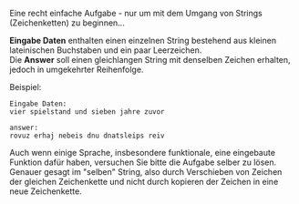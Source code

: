 Eine recht einfache Aufgabe - nur um mit dem Umgang von Strings (Zeichenketten) zu beginnen...

**Eingabe Daten** enthalten einen einzelnen String bestehend aus kleinen lateinischen Buchstaben und ein paar Leerzeichen.  
Die **Answer** soll einen gleichlangen String mit denselben Zeichen erhalten, jedoch in umgekehrter Reihenfolge.

Beispiel:

    Eingabe Daten:
    vier spielstand und sieben jahre zuvor
    
    answer:
    rovuz erhaj nebeis dnu dnatsleips reiv

Auch wenn einige Sprache, insbesondere funktionale, eine eingebaute Funktion dafür haben, versuchen Sie bitte die Aufgabe selber zu lösen. Genauer 
gesagt im "selben" String, also durch Verschieben von Zeichen der gleichen Zeichenkette und nicht durch kopieren der Zeichen in eine neue Zeichenkette.

